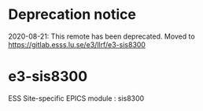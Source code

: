 # Deprecation notice

2020-08-21: This remote has been deprecated. Moved to https://gitlab.esss.lu.se/e3/llrf/e3-sis8300

e3-sis8300  
======
ESS Site-specific EPICS module : sis8300

